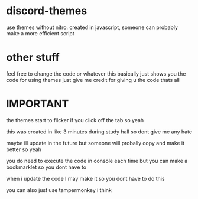 # discord-themes
use themes without nitro. created in javascript, someone can probably make a more efficient script

# other stuff
feel free to change the code or whatever this basically just shows you the code for using themes just give me credit for giving u the code thats all

# IMPORTANT
the themes start to flicker if you click off the tab so yeah

this was created in like 3 minutes during study hall so dont give me any hate

maybe ill update in the future but someone will probally copy and make it better so yeah

you do need to execute the code in console each time but you can make a bookmarklet so you dont have to

when i update the code I may make it so you dont have to do this

you can also just use tampermonkey i think
